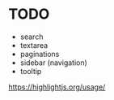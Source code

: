 # TODO

- search
- textarea
- paginations
- sidebar (navigation)
- tooltip

https://highlightjs.org/usage/
